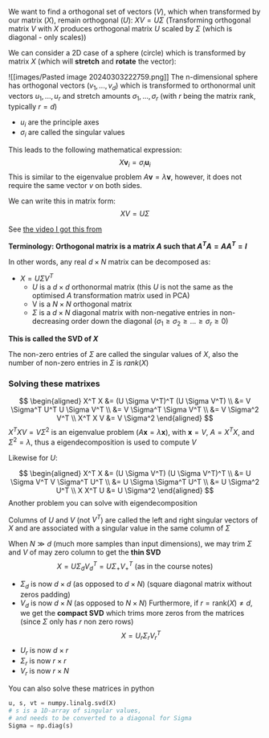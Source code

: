 We want to find a orthogonal set of vectors ($V$), which when transformed by our matrix ($X$), remain orthogonal ($U$): $XV = U \Sigma$ (Transforming orthogonal matrix $V$ with $X$ produces orthogonal matrix $U$ scaled by $\Sigma$ (which is diagonal - only scales))

We can consider a 2D case of a sphere (circle) which is transformed by matrix $X$ (which will **stretch** and **rotate** the vector):

![[images/Pasted image 20240303222759.png]]
The n-dimensional sphere has orthogonal vectors ($v_1, ..., v_d$) which is transformed to orthonormal unit vectors $u_1, ..., u_r$ and stretch amounts $\sigma_1, ..., \sigma_r$ (with $r$ being the matrix rank, typically $r = d$)

- $u_i$ are the principle axes
- $\sigma_i$ are called the singular values

This leads to the following mathematical expression:
$$
X\mathbf{v}_i = \sigma_i \mathbf{u}_i
$$
This is similar to the eigenvalue problem $A \mathbf{v} = \lambda \mathbf{v}$, however, it does not require the same vector $v$ on both sides.

We can write this in matrix form:
$$
XV = U \Sigma
$$

See [the video I got this from](https://www.youtube.com/watch?v=EokL7E6o1AE)

**Terminology: Orthogonal matrix is a matrix $A$ such that $A^T A = A A^T = I$**

In other words, any real $d \times N$ matrix can be decomposed as:
- $X = U \Sigma V^T$
	- $U$ is a $d \times d$ orthonormal matrix (this $U$ is not the same as the optimised $A$ transformation matrix used in PCA)
	- V is a $N \times N$ orthogonal matrix
	- $\Sigma$ is a $d \times N$ diagonal matrix with non-negative entries in non-decreasing order down the diagonal ($\sigma_1 \geq \sigma_2 \geq ... \geq \sigma_r \geq 0$)

**This is called the SVD of $X$**

The non-zero entries of $\Sigma$ are called the singular values of $X$, also the number of non-zero entries in $\Sigma$ is $rank(X)$

### Solving these matrixes
$$
\begin{aligned}
X^T X &= (U \Sigma V^T)^T (U \Sigma V^T) \\
&= V \Sigma^T U^T U \Sigma V^T \\
&= V \Sigma^T \Sigma V^T \\
&= V \Sigma^2 V^T \\
X^T X V &= V \Sigma^2
\end{aligned}
$$
$X^T X V = V \Sigma^2$ is an eigenvalue problem ($A \mathbf{x} = \lambda \mathbf{x}$), with $\mathbf{x} = V$, $A = X^T X$, and $\Sigma^2 = \lambda$, thus a eigendecomposition is used to compute $V$

Likewise for $U$:

$$
\begin{aligned}
X^T X &= (U \Sigma V^T) (U \Sigma V^T)^T \\
&= U \Sigma V^T V \Sigma^T U^T  \\
&= U \Sigma \Sigma^T U^T \\
&= U \Sigma^2 U^T \\
X X^T U &= U \Sigma^2
\end{aligned}
$$
Another problem you can solve with eigendecomposition

Columns of $U$ and $V$ (not $V^T$) are called the left and right singular vectors of $X$ and are associated with a singular value in the same column of $\Sigma$

When $N \gg d$ (much more samples than input dimensions), we may trim $\Sigma$ and $V$ of may zero column to get the **thin SVD**
$$
X = U \Sigma_d V^T_d = U \Sigma_+ V^T_+ \text{ (as in the course notes)}
$$
- $\Sigma_d$ is now $d \times d$ (as opposed to $d \times N$) (square diagonal matrix without zeros padding)
- $V_d$ is now $d \times N$ (as opposed to $N \times N$)
Furthermore, if $r = \text{rank}(X) \neq d$, we get the **compact SVD** which trims more zeros from the matrices (since $\Sigma$ only has $r$ non zero rows)
$$
X = U_r \Sigma_r V_r^T
$$
- $U_r$ is now $d \times r$
- $\Sigma_r$ is now $r \times r$
- $V_r$ is now $r \times N$ 

You can also solve these matrices in python

```python
u, s, vt = numpy.linalg.svd(X)
# s is a 1D-array of singular values, 
# and needs to be converted to a diagonal for Sigma
Sigma = np.diag(s)
```
